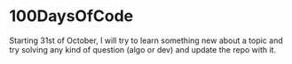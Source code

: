 # 100DaysOfCode


Starting 31st of October, I will try to learn something new about a topic and try solving any kind of question (algo or dev) and update the repo with it.
